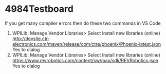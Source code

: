 # 4984Testboard

If you get many compiler errors then do these two commands in VS Code

1) WPILib: Manage Vendor Libraries>
  Select Install new libraries (online)
 http://devsite.ctr-electronics.com/maven/release/com/ctre/phoenix/Phoenix-latest.json
  Yes to dialog
2) WPILib: Manage Vendor Libraries>
  Select Install new libraries (online)
  https://www.revrobotics.com/content/sw/max/sdk/REVRobotics.json
    Yes to dialog